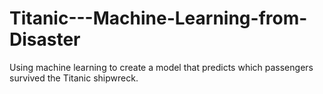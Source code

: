 # Titanic---Machine-Learning-from-Disaster
Using machine learning to create a model that predicts which passengers survived the Titanic shipwreck.
